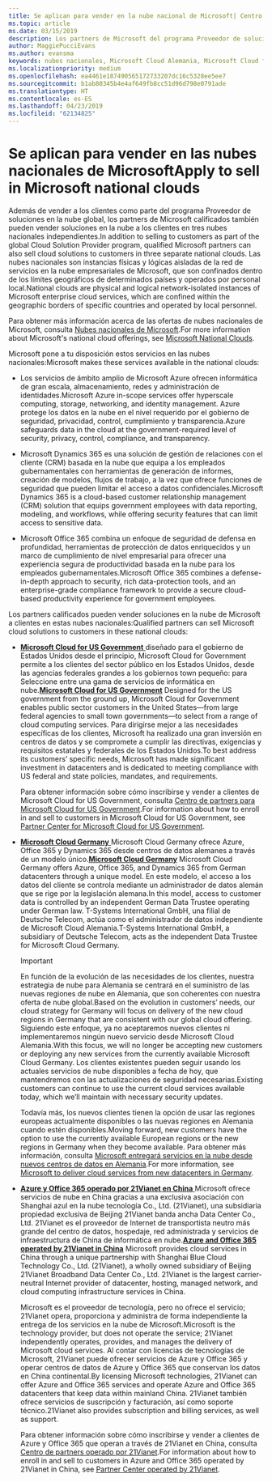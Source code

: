 ```yaml
---
title: Se aplican para vender en la nube nacional de Microsoft| Centro de partners
ms.topic: article
ms.date: 03/15/2019
description: Los partners de Microsoft del programa Proveedor de soluciones en la nube pueden vender a los clientes inscritos en las nubes nacionales compatibles.
author: MaggiePucciEvans
ms.author: evansma
keywords: nubes nacionales, Microsoft Cloud Alemania, Microsoft Cloud for US Government, 21Vianet, Microsoft Cloud China
ms.localizationpriority: medium
ms.openlocfilehash: ea4461e187490565172733207dc16c5328ee5ee7
ms.sourcegitcommit: b1ab80345b4e4af649fb8cc51d96d798e0791ade
ms.translationtype: HT
ms.contentlocale: es-ES
ms.lasthandoff: 04/23/2019
ms.locfileid: "62134825"
---
```

# <a name="apply-to-sell-in-microsoft-national-clouds"></a><span data-ttu-id="5364b-104">Se aplican para vender en las nubes nacionales de Microsoft</span><span class="sxs-lookup"><span data-stu-id="5364b-104">Apply to sell in Microsoft national clouds</span></span>

<span data-ttu-id="5364b-105">Además de vender a los clientes como parte del programa Proveedor de soluciones en la nube global, los partners de Microsoft calificados también pueden vender soluciones en la nube a los clientes en tres nubes nacionales independientes.</span><span class="sxs-lookup"><span data-stu-id="5364b-105">In addition to selling to customers as part of the global Cloud Solution Provider program, qualified Microsoft partners can also sell cloud solutions to customers in three separate national clouds.</span></span> <span data-ttu-id="5364b-106">Las nubes nacionales son instancias físicas y lógicas aisladas de la red de servicios en la nube empresariales de Microsoft, que son confinados dentro de los límites geográficos de determinados países y operados por personal local.</span><span class="sxs-lookup"><span data-stu-id="5364b-106">National clouds are physical and logical network-isolated instances of Microsoft enterprise cloud services, which are confined within the geographic borders of specific countries and operated by local personnel.</span></span> 

<span data-ttu-id="5364b-107">Para obtener más información acerca de las ofertas de nubes nacionales de Microsoft, consulta [Nubes nacionales de Microsoft](https://www.microsoft.com/trustcenter/cloudservices/nationalcloud).</span><span class="sxs-lookup"><span data-stu-id="5364b-107">For more information about Microsoft's national cloud offerings, see [Microsoft National Clouds](https://www.microsoft.com/trustcenter/cloudservices/nationalcloud).</span></span>

<span data-ttu-id="5364b-108">Microsoft pone a tu disposición estos servicios en las nubes nacionales:</span><span class="sxs-lookup"><span data-stu-id="5364b-108">Microsoft makes these services available in the national clouds:</span></span>

-   <span data-ttu-id="5364b-109">Los servicios de ámbito amplio de Microsoft Azure ofrecen informática de gran escala, almacenamiento, redes y administración de identidades.</span><span class="sxs-lookup"><span data-stu-id="5364b-109">Microsoft Azure in-scope services offer hyperscale computing, storage, networking, and identity management.</span></span> <span data-ttu-id="5364b-110">Azure protege los datos en la nube en el nivel requerido por el gobierno de seguridad, privacidad, control, cumplimiento y transparencia.</span><span class="sxs-lookup"><span data-stu-id="5364b-110">Azure safeguards data in the cloud at the government-required level of security, privacy, control, compliance, and transparency.</span></span>

-   <span data-ttu-id="5364b-111">Microsoft Dynamics 365 es una solución de gestión de relaciones con el cliente (CRM) basada en la nube que equipa a los empleados gubernamentales con herramientas de generación de informes, creación de modelos, flujos de trabajo, a la vez que ofrece funciones de seguridad que pueden limitar el acceso a datos confidenciales.</span><span class="sxs-lookup"><span data-stu-id="5364b-111">Microsoft Dynamics 365 is a cloud-based customer relationship management (CRM) solution that equips government employees with data reporting, modeling, and workflows, while offering security features that can limit access to sensitive data.</span></span>

-   <span data-ttu-id="5364b-112">Microsoft Office 365 combina un enfoque de seguridad de defensa en profundidad, herramientas de protección de datos enriquecidos y un marco de cumplimiento de nivel empresarial para ofrecer una experiencia segura de productividad basada en la nube para los empleados gubernamentales.</span><span class="sxs-lookup"><span data-stu-id="5364b-112">Microsoft Office 365 combines a defense-in-depth approach to security, rich data-protection tools, and an enterprise-grade compliance framework to provide a secure cloud-based productivity experience for government employees.</span></span>

<span data-ttu-id="5364b-113">Los partners calificados pueden vender soluciones en la nube de Microsoft a clientes en estas nubes nacionales:</span><span class="sxs-lookup"><span data-stu-id="5364b-113">Qualified partners can sell Microsoft cloud solutions to customers in these national clouds:</span></span>

-   <span data-ttu-id="5364b-114">[**Microsoft Cloud for US Government** ](https://www.microsoft.com/trustcenter/cloudservices/nationalcloud#Microsoft_Cloud_for_US) diseñado para el gobierno de Estados Unidos desde el principio, Microsoft Cloud for Government permite a los clientes del sector público en los Estados Unidos, desde las agencias federales grandes a los gobiernos town pequeño: para Seleccione entre una gama de servicios de informática en nube.</span><span class="sxs-lookup"><span data-stu-id="5364b-114">[**Microsoft Cloud for US Government**](https://www.microsoft.com/trustcenter/cloudservices/nationalcloud#Microsoft_Cloud_for_US) Designed for the US government from the ground up, Microsoft Cloud for Government enables public sector customers in the United States—from large federal agencies to small town governments—to select from a range of cloud computing services.</span></span> <span data-ttu-id="5364b-115">Para dirigirse mejor a las necesidades específicas de los clientes, Microsoft ha realizado una gran inversión en centros de datos y se compromete a cumplir las directivas, exigencias y requisitos estatales y federales de los Estados Unidos.</span><span class="sxs-lookup"><span data-stu-id="5364b-115">To best address its customers’ specific needs, Microsoft has made significant investment in datacenters and is dedicated to meeting compliance with US federal and state policies, mandates, and requirements.</span></span> 

    <span data-ttu-id="5364b-116">Para obtener información sobre cómo inscribirse y vender a clientes de Microsoft Cloud for US Government, consulta [Centro de partners para Microsoft Cloud for US Government](partner-center-for-microsoft-us-govt-cloud.md).</span><span class="sxs-lookup"><span data-stu-id="5364b-116">For information about how to enroll in and sell to customers in Microsoft Cloud for US Government, see [Partner Center for Microsoft Cloud for US Government](partner-center-for-microsoft-us-govt-cloud.md).</span></span>

-   <span data-ttu-id="5364b-117">[**Microsoft Cloud Germany** ](https://www.microsoft.com/trustcenter/cloudservices/nationalcloud#Microsoft_Cloud_Germany) Microsoft Cloud Germany ofrece Azure, Office 365 y Dynamics 365 desde centros de datos alemanes a través de un modelo único.</span><span class="sxs-lookup"><span data-stu-id="5364b-117">[**Microsoft Cloud Germany**](https://www.microsoft.com/trustcenter/cloudservices/nationalcloud#Microsoft_Cloud_Germany) Microsoft Cloud Germany offers Azure, Office 365, and Dynamics 365 from German datacenters through a unique model.</span></span> <span data-ttu-id="5364b-118">En este modelo, el acceso a los datos del cliente se controla mediante un administrador de datos alemán que se rige por la legislación alemana.</span><span class="sxs-lookup"><span data-stu-id="5364b-118">In this model, access to customer data is controlled by an independent German Data Trustee operating under German law.</span></span> <span data-ttu-id="5364b-119">T-Systems International GmbH, una filial de Deutsche Telecom, actúa como el administrador de datos independiente de Microsoft Cloud Alemania.</span><span class="sxs-lookup"><span data-stu-id="5364b-119">T-Systems International GmbH, a subsidiary of Deutsche Telecom, acts as the independent Data Trustee for Microsoft Cloud Germany.</span></span> 

    > [!IMPORTANT]  
    > <span data-ttu-id="5364b-120">En función de la evolución de las necesidades de los clientes, nuestra estrategia de nube para Alemania se centrará en el suministro de las nuevas regiones de nube en Alemania, que son coherentes con nuestra oferta de nube global.</span><span class="sxs-lookup"><span data-stu-id="5364b-120">Based on the evolution in customers’ needs, our cloud strategy for Germany will focus on delivery of the new cloud regions in Germany that are consistent with our global cloud offering.</span></span> <span data-ttu-id="5364b-121">Siguiendo este enfoque, ya no aceptaremos nuevos clientes ni implementaremos ningún nuevo servicio desde Microsoft Cloud Alemania.</span><span class="sxs-lookup"><span data-stu-id="5364b-121">With this focus, we will no longer be accepting new customers or deploying any new services from the currently available Microsoft Cloud Germany.</span></span> <span data-ttu-id="5364b-122">Los clientes existentes pueden seguir usando los actuales servicios de nube disponibles a fecha de hoy, que mantendremos con las actualizaciones de seguridad necesarias.</span><span class="sxs-lookup"><span data-stu-id="5364b-122">Existing customers can continue to use the current cloud services available today, which we’ll maintain with necessary security updates.</span></span>
    >  
    > <span data-ttu-id="5364b-123">Todavía más, los nuevos clientes tienen la opción de usar las regiones europeas actualmente disponibles o las nuevas regiones en Alemania cuando estén disponibles.</span><span class="sxs-lookup"><span data-stu-id="5364b-123">Moving forward, new customers have the option to use the currently available European regions or the new regions in Germany when they become available.</span></span> <span data-ttu-id="5364b-124">Para obtener más información, consulta [Microsoft entregará servicios en la nube desde nuevos centros de datos en Alemania](https://news.microsoft.com/europe/2018/08/31/microsoft-to-deliver-cloud-services-from-new-datacentres-in-germany-in-2019-to-meet-evolving-customer-needs/).</span><span class="sxs-lookup"><span data-stu-id="5364b-124">For more information, see [Microsoft to deliver cloud services from new datacenters in Germany](https://news.microsoft.com/europe/2018/08/31/microsoft-to-deliver-cloud-services-from-new-datacentres-in-germany-in-2019-to-meet-evolving-customer-needs/).</span></span>

    
-   <span data-ttu-id="5364b-125">[**Azure y Office 365 operado por 21Vianet en China** ](https://www.microsoft.com/trustcenter/cloudservices/nationalcloud#Microsoft_Cloud_for_China) Microsoft ofrece servicios de nube en China gracias a una exclusiva asociación con Shanghai azul en la nube tecnología Co., Ltd. (21Vianet), una subsidiaria propiedad exclusiva de Beijing 21Vianet banda ancha Data Center Co., Ltd. 21Vianet es el proveedor de Internet de transportista neutro más grande del centro de datos, hospedaje, red administrada y servicios de infraestructura de China de informática en nube.</span><span class="sxs-lookup"><span data-stu-id="5364b-125">[**Azure and Office 365 operated by 21Vianet in China**](https://www.microsoft.com/trustcenter/cloudservices/nationalcloud#Microsoft_Cloud_for_China) Microsoft provides cloud services in China through a unique partnership with Shanghai Blue Cloud Technology Co., Ltd. (21Vianet), a wholly owned subsidiary of Beijing 21Vianet Broadband Data Center Co., Ltd. 21Vianet is the largest carrier-neutral Internet provider of datacenter, hosting, managed network, and cloud computing infrastructure services in China.</span></span> 

    <span data-ttu-id="5364b-126">Microsoft es el proveedor de tecnología, pero no ofrece el servicio; 21Vianet opera, proporciona y administra de forma independiente la entrega de los servicios en la nube de Microsoft.</span><span class="sxs-lookup"><span data-stu-id="5364b-126">Microsoft is the technology provider, but does not operate the service; 21Vianet independently operates, provides, and manages the delivery of Microsoft cloud services.</span></span> <span data-ttu-id="5364b-127">Al contar con licencias de tecnologías de Microsoft, 21Vianet puede ofrecer servicios de Azure y Office 365 y operar centros de datos de Azure y Office 365 que conservan los datos en China continental.</span><span class="sxs-lookup"><span data-stu-id="5364b-127">By licensing Microsoft technologies, 21Vianet can offer Azure and Office 365 services and operate Azure and Office 365 datacenters that keep data within mainland China.</span></span> <span data-ttu-id="5364b-128">21Vianet también ofrece servicios de suscripción y facturación, así como soporte técnico.</span><span class="sxs-lookup"><span data-stu-id="5364b-128">21Vianet also provides subscription and billing services, as well as support.</span></span>

    <span data-ttu-id="5364b-129">Para obtener información sobre cómo inscribirse y vender a clientes de Azure y Office 365 que operan a través de 21Vianet en China, consulta [Centro de partners operado por 21Vianet](https://msdn.microsoft.com/partner-china/index).</span><span class="sxs-lookup"><span data-stu-id="5364b-129">For information about how to enroll in and sell to customers in Azure and Office 365 operated by 21Vianet in China, see [Partner Center operated by 21Vianet](https://msdn.microsoft.com/partner-china/index).</span></span> 
